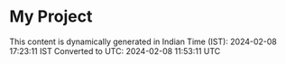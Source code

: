 # My Project

This content is dynamically generated in Indian Time (IST): 2024-02-08 17:23:11 IST
Converted to UTC: 2024-02-08 11:53:11 UTC
